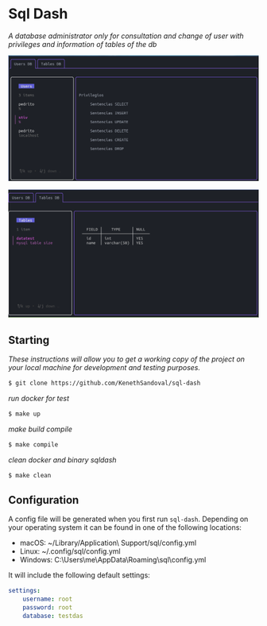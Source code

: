 # Sql Dash

_A database administrator only for consultation and change of user with privileges and information of tables of the db_


![Tab user](https://github.com/KenethSandoval/sql-dash/blob/main/docs/assets/user-tab.png)

![Tab table](https://github.com/KenethSandoval/sql-dash/blob/main/docs/assets/table-tab.png)
## Starting
_These instructions will allow you to get a working copy of the project on your local machine for development and testing purposes._

```sh
$ git clone https://github.com/KenethSandoval/sql-dash
```

_run docker for test_
```sh
$ make up
```

_make build compile_
```sh
$ make compile
```

_clean docker and binary sqldash_
```sh
$ make clean
```

## Configuration

A config file will be generated when you first run `sql-dash`. Depending on your operating system it can be found in one of the following locations:

* macOS: ~/Library/Application\ Support/sql/config.yml
* Linux: ~/.config/sql/config.yml
* Windows: C:\Users\me\AppData\Roaming\sql\config.yml

It will include the following default settings:

```yml
settings:
    username: root
    password: root
    database: testdas
```
